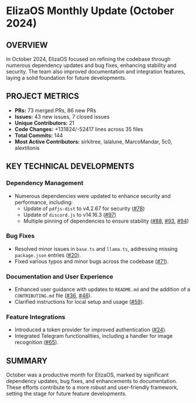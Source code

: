 # ElizaOS Monthly Update (October 2024)

## OVERVIEW 
In October 2024, ElizaOS focused on refining the codebase through numerous dependency updates and bug fixes, enhancing stability and security. The team also improved documentation and integration features, laying a solid foundation for future developments.

## PROJECT METRICS
- **PRs:** 73 merged PRs, 86 new PRs
- **Issues:** 43 new issues, 7 closed issues
- **Unique Contributors:** 21
- **Code Changes:** +131824/-52417 lines across 35 files
- **Total Commits:** 144
- **Most Active Contributors:** sirkitree, lalalune, MarcoMandar, 5c0, alextitonis

## KEY TECHNICAL DEVELOPMENTS

### Dependency Management
- Numerous dependencies were updated to enhance security and performance, including:
  - Update of `pdfjs-dist` to v4.2.67 for security ([#78](https://github.com/elizaos/eliza/pull/78))
  - Update of `discord.js` to v14.16.3 ([#97](https://github.com/elizaos/eliza/pull/97))
  - Multiple pinning of dependencies to ensure stability ([#88](https://github.com/elizaos/eliza/pull/88), [#93](https://github.com/elizaos/eliza/pull/93), [#94](https://github.com/elizaos/eliza/pull/94))

### Bug Fixes
- Resolved minor issues in `base.ts` and `llama.ts`, addressing missing `package.json` entries ([#20](https://github.com/elizaos/eliza/pull/20)).
- Fixed various typos and minor bugs across the codebase ([#71](https://github.com/elizaos/eliza/pull/71)).

### Documentation and User Experience
- Enhanced user guidance with updates to `README.md` and the addition of a `CONTRIBUTING.md` file ([#36](https://github.com/elizaos/eliza/pull/36), [#46](https://github.com/elizaos/eliza/pull/46)).
- Clarified instructions for local setup and usage ([#59](https://github.com/elizaos/eliza/pull/59)).

### Feature Integrations
- Introduced a token provider for improved authentication ([#24](https://github.com/elizaos/eliza/pull/24)).
- Integrated Telegram functionalities, including a handler for image recognition ([#65](https://github.com/elizaos/eliza/pull/65)).

## SUMMARY
October was a productive month for ElizaOS, marked by significant dependency updates, bug fixes, and enhancements to documentation. These efforts contribute to a more robust and user-friendly framework, setting the stage for future feature developments.
